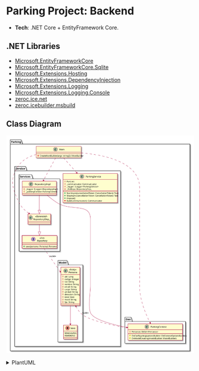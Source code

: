 # Parking Project: Backend

* **Tech**: .NET Core + EntityFramework Core.

## .NET Libraries

* [Microsoft.EntityFrameworkCore](https://www.nuget.org/packages/Microsoft.EntityFrameworkCore/)
* [Microsoft.EntityFrameworkCore.Sqlite](https://www.nuget.org/packages/Microsoft.EntityFrameworkCore.Sqlite/)
* [Microsoft.Extensions.Hosting](https://www.nuget.org/packages/Microsoft.Extensions.Hosting/)
* [Microsoft.Extensions.DependencyInjection](https://www.nuget.org/packages/Microsoft.Extensions.DependencyInjection/)
* [Microsoft.Extensions.Logging](https://www.nuget.org/packages/Microsoft.Extensions.Logging/)
* [Microsoft.Extensions.Logging.Console](https://www.nuget.org/packages/Microsoft.Extensions.Logging.Console/)
* [zeroc.ice.net](https://www.nuget.org/packages/zeroc.ice.net/)
* [zeroc.icebuilder.msbuild](https://www.nuget.org/packages/zeroc.icebuilder.msbuild/)

## Class Diagram

![](class.svg)

<details><summary>PlantUML</summary>
<p>

```
@startuml

package Parking {


    package Dao {
    
        class ParkingContext {
            - Personas: DbSet<Personas>
            # OnConfiguring(optionsBuilder: DbContextOptionsBuilder)
            # OnModelCreating(modelBuilder: ModelBuilder)
        }
    
    }

    package ZeroIce {

        package Model {
        
            class Persona <<Entity>> {
                - uid: Long
                - codigo: Integer
                - rut: String
                - nombre: String
                - email: String
                - cargo: String
                - unidad: String
                - direccion: String
                - sexo: Sexo
                - movil: String
                - fijo: String
            }
            Persona <.. ParkingContext: <<use>>
        
            enum Sexo {
                MASCULINO,
                FEMENINO
            }
            Persona --> Sexo
                
        }
        
        class ParkingService {
            - Port: int
            - _communicator: Communicator 
            - _logger: ILogger<ParkingService>
            - _theRepo: RepositoryDisp_
            + StartAsync(cancellationToken: CancellationToken): Task
            + StopAsync(cancellationToken: CancellationToken): Task
            + Dispose()
            - BuildCommunicator(): Communicator
        }
    
        package Services {
        
            interface Repository <<Ice>> {
                + save(persona: Persona): Persona
            }
            Repository ..> Persona: <<use>>       
 
            class RepositoryDisp_ <<Generated>> {
            }
            RepositoryDisp_ --|> Repository
        
            class RepositoryImpl {
                - _logger: ILogger<RepositoryImpl>
                - _parkingContext: ParkingContext
            }
            RepositoryImpl --> ParkingContext
            RepositoryImpl --|> RepositoryDisp_
        
        }
        
    }

    class Main {
        - CreateHostBuilder(args: string[]): IHostBuilder 
    }
    Main ..> ParkingService
    Main ..> ParkingContext
    Main ..> RepositoryImpl
    Main ..> RepositoryDisp_

}

@enduml
```

</p>
</details>
